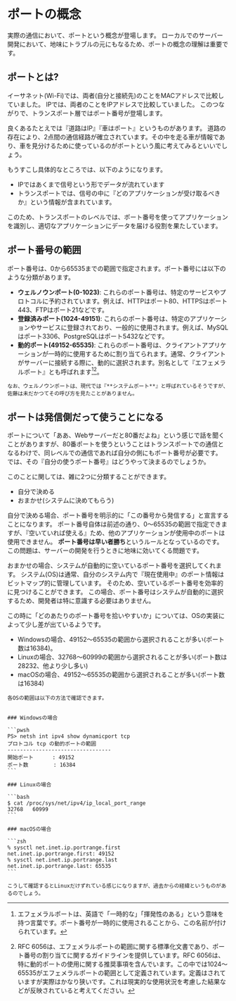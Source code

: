 # ポートの概念

実際の通信において、ポートという概念が登場します。
ローカルでのサーバー開発において、地味にトラブルの元にもなるため、ポートの概念の理解は重要です。

## ポートとは?

イーサネット(Wi-Fi)では、両者(自分と接続先)のことをMACアドレスで比較していました。
IPでは、両者のことをIPアドレスで比較していました。
このつながりで、トランスポート層ではポート番号が登場します。

良くあるたとえでは『道路はIP』『車はポート』というものがあります。
道路の存在により、2点間の通信経路が確立されています。その中を走る車が情報であり、車を見分けるために使っているのがポートという風に考えてみるといいでしょう。

もうすこし具体的なところでは、以下のようになります。

- IPではあくまで信号という形でデータが流れています
- トランスポートでは、信号の中に『どのアプリケーションが受け取るべきか』という情報が含まれています。

このため、トランスポートのレベルでは、ポート番号を使ってアプリケーションを識別し、適切なアプリケーションにデータを届ける役割を果たしています。

## ポート番号の範囲
ポート番号は、0から65535までの範囲で指定されます。ポート番号には以下のような分類があります。
- **ウェルノウンポート(0-1023)**: これらのポート番号は、特定のサービスやプロトコルに予約されています。例えば、HTTPはポート80、HTTPSはポート443、FTPはポート21などです。
- **登録済みポート(1024-49151)**: これらのポート番号は、特定のアプリケーションやサービスに登録されており、一般的に使用されます。例えば、MySQLはポート3306、PostgreSQLはポート5432などです。
- **動的ポート(49152-65535)**: これらのポート番号は、クライアントアプリケーションが一時的に使用するために割り当てられます。通常、クライアントがサーバーに接続する際に、動的に選択されます。別名として『エフェメラルポート』とも呼ばれます[^ephemeral][^rfc6056]。

```{note}
なお、ウェルノウンポートは、現代では『**システムポート**』と呼ばれているそうですが、佐藤は未だかつてその呼び方を見たことがありません。
```

[^ephemeral]: エフェメラルポートは、英語で「一時的な」「揮発性のある」という意味を持つ言葉です。ポート番号が一時的に使用されることから、この名前が付けられています。

## ポートは発信側だって使うことになる

ポートについて「ああ、Webサーバーだと80番だよね」という感じで話を聞くことがありますが、80番ポートを使うということはトランスポートでの通信となるわけで、同レベルでの通信であれば自分の側にもポート番号が必要です。
では、その『自分の使うポート番号』はどうやって決まるのでしょうか。

このことに関しては、雑に2つに分類することができます。

- 自分で決める
- おまかせ(システムに決めてもらう)

自分で決める場合、ポート番号を明示的に「この番号から発信する」と宣言することになります。
ポート番号自体は前述の通り、0〜65535の範囲で指定できますが、『空いていれば使える』ため、他のアプリケーションが使用中のポートは使用できません。
**ポート番号は早い者勝ち**というルールとなっているのです。
この問題は、サーバーの開発を行うときに地味に効いてくる問題です。

おまかせの場合、システムが自動的に空いているポート番号を選択してくれます。
システム(OS)は通常、自分のシステム内で『現在使用中』のポート情報はビットマップ的に管理しています。
そのため、空いているポート番号を効率的に見つけることができます。
この場合、ポート番号はシステムが自動的に選択するため、開発者は特に意識する必要はありません。

この時に「どのあたりのポート番号を拾いやすいか」については、OSの実装によって少し差が出ているようです。

- Windowsの場合、49152〜65535の範囲から選択されることが多い(ポート数は16384)。
- Linuxの場合、32768〜60999の範囲から選択されることが多い(ポート数は28232、他より少し多い)
- macOSの場合、49152〜65535の範囲から選択されることが多い(ポート数は16384)

````{note}
各OSの範囲は以下の方法で確認できます。


### Windowsの場合

```pwsh
PS> netsh int ipv4 show dynamicport tcp
プロトコル tcp の動的ポートの範囲
---------------------------------
開始ポート      : 49152
ポート数        : 16384
```

### Linuxの場合

```bash
$ cat /proc/sys/net/ipv4/ip_local_port_range
32768   60999
```

### macOSの場合

```zsh
% sysctl net.inet.ip.portrange.first
net.inet.ip.portrange.first: 49152
% sysctl net.inet.ip.portrange.last
net.inet.ip.portrange.last: 65535
```

こうして確認するとLinuxだけずれている感じになりますが、過去からの経緯というものがあるのでしょう。
````

[^rfc6056]: RFC 6056は、エフェメラルポートの範囲に関する標準化文書であり、ポート番号の割り当てに関するガイドラインを提供しています。RFC 6056は、特に動的ポートの使用に関する推奨事項を含んでいます。この中では1024〜65535がエフェメラルポートの範囲として定義されています。定義はされていますが実際はかなり狭いです。これは現実的な使用状況を考慮した結果などが反映されていると考えてください。
